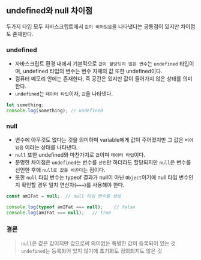 ## undefined와 null 차이점
두가지 타입 모두 자바스크립트에서 `값이 비어있음`을 나타낸다는 공통점이 있지만 차이점도 존재한다.

### undefined
- 자바스크립트 환경 내에서 기본적으로 `값이 할당되지 않은 변수`는 `undefined` 타입이며, undefined 타입의 변수는 변수 자체의 값 또한 undefined이다.
- 컴퓨터 메모리 안에는 존재한다, 즉 공간은 있지만 값이 들어가지 않은 상태를 의미한다.
- `undefined`는 `데이터 타입`이자, `값`을 나타낸다.
```js
let something;
console.log(something); // undefined
```

### null
- 변수에 아무것도 없다는 것을 의미하며 variable에게 값이 주어졌지만 그 값은 `비어있음` 이라는 상태를 나타낸다.
- `null` 또한 undefined와 마찬가지로 `값`이며 `데이터 타입`이다.
- 분명한 차이점은 `undefined`는 변수를 `선언`만 하더라도 할당되지만 `null`은 변수를 선언한 후에 `null로 값을 바꾼다`는 점이다.
- 또한 `null` 타입 변수는 typeof 결과가 null이 아닌 `Object`이기에 null 타입 변수인지 확인할 경우 일치 연산자(`===`)를 사용해야 한다.
```js
const amIFat = null;  // null 타입 변수를 생성

console.log(typeof amIFat === null);    // false
console.log(amIFat === null);   // true
```

### 결론
> `null`은 값은 값이지만 값으로써 의미없는 특별한 값이 등록되어 있는 것   
> `undefined`는 등록되어 있지 않기에 초기화도 정의되지도 않은 것
